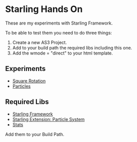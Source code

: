 Starling Hands On
=================

These are my experiments with Starling Framework.

To be able to test them you need to do three things:

 1. Create a new AS3 Project.
 2. Add to your build path the required libs including this one.
 3. Add the wmode = "direct" to your html template.

## Experiments

 * [Square Rotation](https://github.com/danielcsgomes/Starling-Hands-On/tree/master/src/com/danielcsgomes/squareRotation "Square Rotation")
 * [Particles](https://github.com/danielcsgomes/Starling-Hands-On/tree/master/src/com/danielcsgomes/particles "Particles")

## Required Libs

 * [Starling Framework](https://github.com/PrimaryFeather/Starling-Framework "Starling Framework")
 * [Starling Extension: Particle System](https://github.com/PrimaryFeather/Starling-Extension-Particle-System "Starling Extension: Particle System")
 * [Stats](https://github.com/hi-res/hires.as3 "Stats")
 
 Add them to your Build Path.
